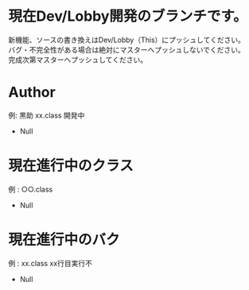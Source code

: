 # 現在Dev/Lobby開発のブランチです。
新機能、ソースの書き換えはDev/Lobby（This）にプッシュしてください。  
バグ・不完全性がある場合は絶対にマスターへプッシュしないでください。  
完成次第マスターへプッシュしてください。  

# Author
例: 黒助 xx.class 開発中  
* Null

# 現在進行中のクラス
例 : ○○.class  
* Null

# 現在進行中のバク
例 : xx.class xx行目実行不  
* Null


